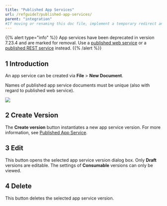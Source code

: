 ```yaml
---
title: "Published App Services"
url: /refguide7/published-app-services/
parent: "integration"
#If moving or renaming this doc file, implement a temporary redirect and let the respective team know they should update the URL in the product. See Mapping to Products for more details.
---
```


{{% alert type="info" %}}
App services have been deprecated in version 7.23.4 and are marked for removal. Use a [published web service](published-web-services) or a [published REST service](published-rest-services) instead.
{{% /alert %}}

## 1 Introduction

An app service can be created via **File** > **New Document**.

Names of published app service documents must be unique (also with regard to published web service).

![](attachments/16713717/16843911.png)

## 2 Create Version

The **Create version** button instantiates a new app service version. For more information, see [Published App Service](published-app-service).

## 3 Edit

This button opens the selected app service version dialog box. Only **Draft** versions are editable. The settings of **Consumable** versions can only be viewed.

## 4 Delete

This button deletes the selected app service version.
